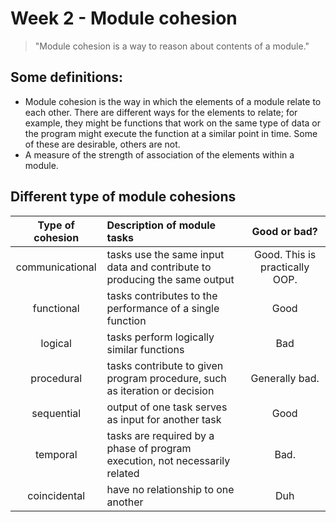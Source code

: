 # Week 2 - Module cohesion

> "Module cohesion is a way to reason about contents of a module."

## Some definitions:
- Module cohesion is the way in which the elements of a module relate to each other. There are different ways for the elements to relate; for example, they might be functions that work on the same type of data or the program might execute the function at a similar point in time. Some of these are desirable, others are not.
- A measure of the strength of association of the elements within a module.

## Different type of module cohesions


| Type of cohesion | Description of module tasks                                                 | Good or bad?                           |
| :--------------: | :-------------------------------------------------------------------------- | :------------------------------------: |
| communicational  | tasks use the same input data and contribute to producing the same output   | Good. This is practically OOP.         |
| functional       | tasks contributes to the performance of a single function                   | Good                                   |
| logical          | tasks perform logically similar functions                                   | Bad                                    |
| procedural       | tasks contribute to given program procedure, such as iteration or decision  | Generally bad.                         |
| sequential       | output of one task serves as input for another task                         | Good                                   |
| temporal         | tasks are required by a phase of program execution, not necessarily related | Bad.                                   |
| coincidental     | have no relationship to one another                                         | Duh                                    |
